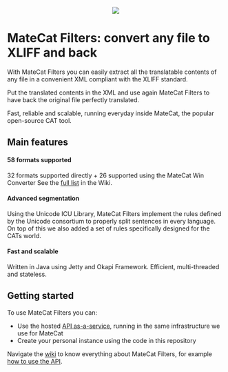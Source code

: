 <p align="center"><img src="http://i.imgur.com/4I1uX0a.png"></p>

# MateCat Filters: convert any file to XLIFF and back

With MateCat Filters you can easily extract all the translatable contents of any file in a convenient XML compliant with the XLIFF standard.

Put the translated contents in the XML and use again MateCat Filters to have back the original file perfectly translated.

Fast, reliable and scalable, running everyday inside MateCat, the popular open-source CAT tool.

## Main features

#### 58 formats supported

32 formats supported directly + 26 supported using the MateCat Win Converter
See the [full list](//github.com/matecat/matecat_filters/wiki/Supported-file-formats) in the Wiki.

#### Advanced segmentation

Using the Unicode ICU Library, MateCat Filters implement the rules defined by the Unicode consortium to properly split sentences in every language. On top of this we also added a set of rules specifically designed for the CATs world.

#### Fast and scalable

Written in Java using Jetty and Okapi Framework. Efficient, multi-threaded and stateless.


## Getting started

To use MateCat Filters you can:

* Use the hosted [API as-a-service](https://market.mashape.com/translated/MateCat-filters), running in the same infrastructure we use for MateCat
* Create your personal instance using the code in this repository

Navigate the [wiki](//github.com/matecat/matecat_filters/wiki) to know everything about MateCat Filters, for example [how to use the API](//github.com/matecat/matecat_filters/wiki/API-Documentation).

